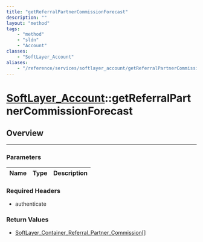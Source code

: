 ```yaml
---
title: "getReferralPartnerCommissionForecast"
description: ""
layout: "method"
tags:
    - "method"
    - "sldn"
    - "Account"
classes:
    - "SoftLayer_Account"
aliases:
    - "/reference/services/softlayer_account/getReferralPartnerCommissionForecast"
---
```

# [SoftLayer_Account](/reference/services/SoftLayer_Account)::getReferralPartnerCommissionForecast





## Overview 


-----

### Parameters 
|Name | Type | Description |
| --- | --- | --- |


### Required Headers
* authenticate


### Return Values
* <a href='/reference/datatypes/SoftLayer_Container_Referral_Partner_Commission'>SoftLayer_Container_Referral_Partner_Commission[] </a>




